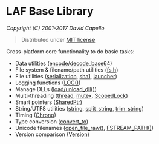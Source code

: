 # LAF Base Library
*Copyright (C) 2001-2017 David Capello*

> Distributed under [MIT license](../LICENSE.txt)

Cross-platform core functionality to do basic tasks:

* Data utilities ([encode/decode_base64](base64.h))
* File system & filename/path utilities ([fs.h](fs.h))
* File utilities ([serialization](serialization.h), [sha1](sha1.h), [launcher](launcher.h))
* Logging functions ([LOG()](log.h))
* Manage DLLs ([load/unload_dll()](dll.h))
* Multi-threading ([thread](thread.h), [mutex](mutex.h), [ScopedLock](scoped_lock.h))
* Smart pointers ([SharedPtr](shared_ptr.h))
* String/UTF8 utilities ([string](string.h), [split_string](split_string.h), [trim_string](trim_string.h))
* Timing ([Chrono](chrono.h))
* Type conversion ([convert_to](convert_to.h))
* Unicode filenames ([open_file_raw()](file_handle.h), [FSTREAM_PATH()](fstream_path.h))
* Version comparison ([Version](version.h))
